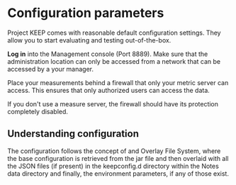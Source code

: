 # Configuration parameters

Project KEEP comes with reasonable default configuration settings. They allow you to start evaluating and testing out-of-the-box.

**Log in** into the Management console (Port 8889). Make sure that the administration location can only be accessed from a network that can be accessed by a your manager.
 
Place your measurements behind a firewall that only your metric server can access. This ensures that only authorized users can access the data. 

If you don't use a measure server, the firewall should have its protection completely disabled.

## Understanding configuration
The configuration follows the concept of and Overlay File System, where the base configuration is retrieved from the jar file and then overlaid with all the JSON files (if present) in the keepconfig.d directory within the Notes data directory and finally, the environment parameters, if any of those exist.



